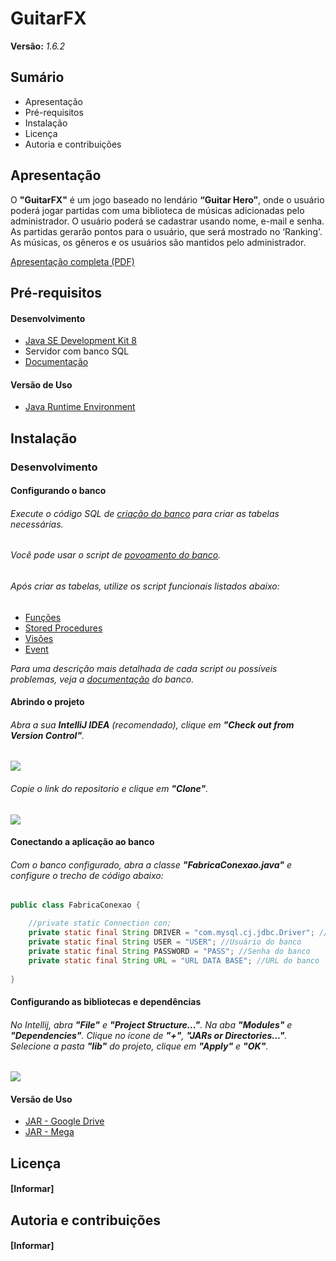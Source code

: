 # GuitarFX 
__Versão:__ _1.6.2_

## Sumário
* Apresentação
* Pré-requisitos
* Instalação
* Licença
* Autoria e contribuições

## Apresentação
O __"GuitarFX"__ é um jogo baseado no lendário
__“Guitar Hero”__, onde o usuário poderá
jogar partidas com uma biblioteca de
músicas adicionadas pelo administrador.
O usuário poderá se cadastrar
usando nome, e-mail e senha. As
partidas gerarão pontos para o usuário,
que será mostrado no ‘Ranking'.
As músicas, os gêneros e os usuários
são mantidos pelo administrador.

[Apresentação completa (PDF)](https://drive.google.com/open?id=10zD6LBiUUX7oDZ-isjOPX65HvNdgtuop)

## Pré-requisitos
#### Desenvolvimento
* [Java SE Development Kit 8](https://www.oracle.com/technetwork/pt/java/javase/downloads/jdk8-downloads-2133151.html)
* Servidor com banco SQL
* [Documentação](https://drive.google.com/open?id=1qvVTaav2JIoMOsL_ShBUva4JS3Zbxd2s)

#### Versão de Uso
* [Java Runtime Environment](https://www.java.com/pt_BR/download/)

## Instalação
### Desenvolvimento
#### Configurando o banco
###### Execute o código SQL de [criação do banco](https://drive.google.com/open?id=1hyXNwxthoiR_kh_grLlt2QsmeuVhROBD) para criar as tabelas necessárias.
###### Você pode usar o script de [povoamento do banco](https://drive.google.com/open?id=1NcUwG56QIxMTWyCUJfD2SF6i1vjQy0Bt).
###### Após criar as tabelas, utilize os script funcionais listados abaixo:
* [Funções](https://drive.google.com/open?id=1Yx7rKpPBskrI1y9pmk53KEkSUe3zqQCW)
* [Stored Procedures](https://drive.google.com/open?id=1avRbkQMCXpp-aZEtgUA1sCKBD9vda8TK)
* [Visões](https://drive.google.com/open?id=1YGPYrs4Ajnl5Uk6cmW-TMykRP-nejOPB)
* [Event]()

_Para uma descrição mais detalhada de cada script ou possíveis problemas, veja a [documentação]() do banco._

#### Abrindo o projeto
###### Abra a sua __IntelliJ IDEA__ (recomendado), clique em __"Check out from Version Control"__.
![](https://drive.google.com/uc?id=1cRSgvv18rE2Q5kLAQZ7UkvgdauYGqnRf)

###### Copie o link do repositorio e clique em __"Clone"__.
![](https://drive.google.com/uc?id=1JskosTBOgKaAuxgYRzX6hhSNxbNcHNul)

#### Conectando a aplicação ao banco
###### Com o banco configurado, abra a classe __"FabricaConexao.java"__ e configure o trecho de código abaixo:
``` java
public class FabricaConexao {

    //private static Connection con;
    private static final String DRIVER = "com.mysql.cj.jdbc.Driver"; //Driver do JDBC
    private static final String USER = "USER"; //Usuário do banco
    private static final String PASSWORD = "PASS"; //Senha do banco
    private static final String URL = "URL DATA BASE"; //URL do banco
    
}
```
#### Configurando as bibliotecas e dependências
###### No Intellij, abra __"File"__ e __"Project Structure..."__. Na aba __"Modules"__ e __"Dependencies"__. Clique no ícone de __"+"__, __"JARs or Directories..."__. Selecione a pasta __"lib"__ do projeto, clique em __"Apply"__ e __"OK"__.
![](https://drive.google.com/uc?id=16rKaSZyjbyb2AHNE9Ujg5r7a-rEbi3_u)

#### Versão de Uso
* [JAR - Google Drive](veverv)
* [JAR - Mega](everv)

## Licença
#### [Informar]

## Autoria e contribuições
#### [Informar]


